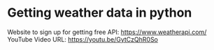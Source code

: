 # Getting weather data in python

Website to sign up for getting free API: https://www.weatherapi.com/ <br>
YouTube Video URL: https://youtu.be/GytCzQhR0So

